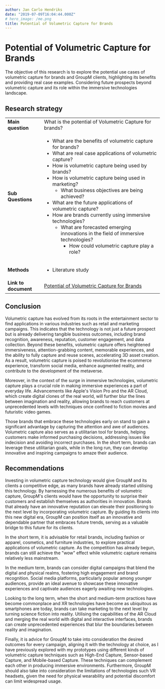 ```yaml
---
author: Jan Carlo Hendriks
date: "2019-07-09T16:04:44.000Z"
# hero_image: /me.png
title: Potential of Volumetric Capture for Brands
---
```


# Potential of Volumetric Capture for Brands

The objective of this research is to explore the potential use cases of volumetric capture for brands and GroupM clients, highlighting its benefits and providing real case examples. Considering future prospects beyond volumetric capture and its role within the immersive technologies landscape.

## Research strategy

<table>
  <tr>
   <td><strong>Main question</strong>
   </td>
   <td>What is the potential of Volumetric Capture for brands?
   </td>
  </tr>
  <tr>
   <td><strong>Sub Questions	</strong>
   </td>
   <td>
<ul>

<li>What are the benefits of volumetric capture for brands?

<li>What are real case applications of volumetric capture?

<li>How is volumetric capture being used by brands?

<li>How is volumetric capture being used in marketing? 
<ul>
 
<li>What business objectives are being achieved?
</li> 
</ul>

<li>What are the future applications of volumetric capture?

<li>How are brands currently using immersive technologies? 
<ul>
 
<li>What are forecasted emerging innovations in the field of immersive technologies?  
<ul>
  
<li>How could volumetric capture play a role?
</li>  
</ul>
</li>  
</ul>
</li>  
</ul>
   </td>
  </tr>
  <tr>
   <td><strong>Methods</strong>
   </td>
   <td>
<ul>

<li>Literature study
</li>
</ul>
   </td>
  </tr>
  <tr>
   <td><strong>Link to document</strong>
   </td>
   <td>
	 <a href="../docs/potential-of-volumetric-capture-for-brands.pdf" target="_blank">Potential of Volumetric Capture for Brands</a>
   </td>
  </tr>
</table>

## Conclusion

Volumetric capture has evolved from its roots in the entertainment sector to find applications in various industries such as retail and marketing campaigns. This indicates that the technology is not just a future prospect but is already delivering tangible business outcomes, including brand recognition, awareness, reputation, customer engagement, and data collection. Beyond these benefits, volumetric capture offers heightened immersiveness, attention-grabbing content, memorable experiences, and the ability to fully capture and reuse scenes, accelerating 3D asset creation. As a result, volumetric capture is poised to revolutionise the ecommerce experience, transform social media, enhance augmented reality, and contribute to the development of the metaverse.

Moreover, in the context of the surge in immersive technologies, volumetric capture plays a crucial role in making immersive experiences a part of everyday life. Advancements like Apple's Vision Pro and the AR Cloud, which create digital clones of the real world, will further blur the lines between imagination and reality, allowing brands to reach customers at unprecedented levels with techniques once confined to fiction movies and futuristic video games.

Those brands that embrace these technologies early on stand to gain a significant advantage by capturing the attention and awe of audiences. Volumetric capture also serves as a utilitarian tool for brands, helping customers make informed purchasing decisions, addressing issues like indecision and avoiding incorrect purchases. In the short term, brands can leverage these utilitarian goals, while in the long run, they can develop innovative and inspiring campaigns to amaze their audience.

## Recommendations

Investing in volumetric capture technology would give GroupM and its clients a competitive edge, as many brands have already started utilising this technology. By harnessing the numerous benefits of volumetric capture, GroupM's clients would have the opportunity to surprise their customers and establish themselves as authorities in innovation. Brands that already have an innovative reputation can elevate their positioning to the next level by incorporating volumetric capture. By guiding its clients into this new digital era, GroupM can position itself as an innovative and dependable partner that embraces future trends, serving as a valuable bridge to this future for its clients.

In the short term, it is advisable for retail brands, including fashion or apparel, cosmetics, and furniture industries, to explore practical applications of volumetric capture. As the competition has already begun, brands can still achieve the "wow" effect while volumetric capture remains relatively less mainstream.

In the medium term, brands can consider digital campaigns that blend the digital and physical realms, fostering high engagement and brand recognition. Social media platforms, particularly popular among younger audiences, provide an ideal avenue to showcase these innovative experiences and captivate audiences eagerly awaiting new technologies.

Looking to the long term, when the short and medium-term practices have become commonplace and XR technologies have become as ubiquitous as smartphones are today, brands can take marketing to the next level by turning science fiction into reality. Utilising the capabilities of the AR Cloud and merging the real world with digital and interactive interfaces, brands can create unprecedented experiences that blur the boundaries between reality and imagination.

Finally, it is advice for GroupM to take into consideration the desired outcomes for every campaign, aligning it with the technology at choice, as I have previously explored with my prototypes using different kinds of volumetric capture techniques such as High-End Capture, Sensor-based Capture, and Mobile-based Capture. These techniques can complement each other in producing immersive environments. Furthermore, GroupM should also take into consideration the limitations of technologies such VR headsets, given the need for physical wearability and potential discomfort can limit widespread usage.
